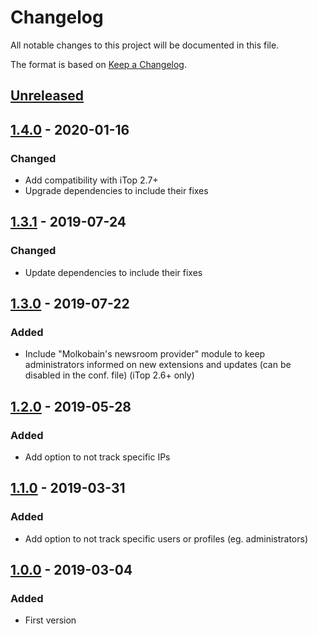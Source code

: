 # Changelog
All notable changes to this project will be documented in this file.

The format is based on [Keep a Changelog](https://keepachangelog.com/en/1.0.0/).

## [Unreleased]

## [1.4.0] - 2020-01-16
### Changed
- Add compatibility with iTop 2.7+
- Upgrade dependencies to include their fixes

## [1.3.1] - 2019-07-24
### Changed
- Update dependencies to include their fixes

## [1.3.0] - 2019-07-22
### Added
- Include "Molkobain's newsroom provider" module to keep administrators informed on new extensions and updates (can be disabled in the conf. file) (iTop 2.6+ only)

## [1.2.0] - 2019-05-28
### Added
- Add option to not track specific IPs

## [1.1.0] - 2019-03-31
### Added
- Add option to not track specific users or profiles (eg. administrators)

## [1.0.0] - 2019-03-04
### Added
- First version

[Unreleased]: https://github.com/Molkobain/itop-google-analytics/compare/v1.4.0...HEAD
[1.4.0]: https://github.com/Molkobain/itop-google-analytics/releases/tag/v1.4.0
[1.3.1]: https://github.com/Molkobain/itop-google-analytics/releases/tag/v1.3.1
[1.3.0]: https://github.com/Molkobain/itop-google-analytics/releases/tag/v1.3.0
[1.2.0]: https://github.com/Molkobain/itop-google-analytics/releases/tag/v1.2.0
[1.1.0]: https://github.com/Molkobain/itop-google-analytics/releases/tag/v1.1.0
[1.0.0]: https://github.com/Molkobain/itop-google-analytics/releases/tag/v1.0.0